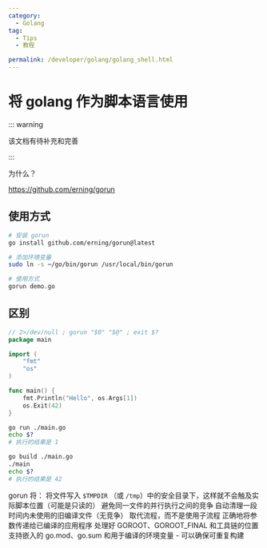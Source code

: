 ```yaml
---
category:
  - Golang
tag:
  - Tips
  - 教程

permalink: /developer/golang/golang_shell.html
---
```


# 将 golang 作为脚本语言使用

::: warning

该文档有待补充和完善

:::

为什么？

https://github.com/erning/gorun

## 使用方式

```bash
# 安装 gorun
go install github.com/erning/gorun@latest

# 添加环境变量
sudo ln -s ~/go/bin/gorun /usr/local/bin/gorun

# 使用方式
gorun demo.go

```

## 区别

```go title="file:main.go"
// 2>/dev/null ; gorun "$0" "$@" ; exit $?
package main

import (
	"fmt"
	"os"
)

func main() {
	fmt.Println("Hello", os.Args[1])
	os.Exit(42)
}
```

```bash
go run ./main.go
echo $?
# 执行的结果是 1

go build ./main.go
./main
echo $?
# 执行的结果是 42

```

gorun 将：
将文件写入 `$TMPDIR` （或 `/tmp`）中的安全目录下，这样就不会触及实际脚本位置（可能是只读的）
避免同一文件的并行执行之间的竞争
自动清理一段时间内未使用的旧编译文件（无竞争）
取代流程，而不是使用子流程
正确地将参数传递给已编译的应用程序
处理好 GOROOT、GOROOT_FINAL 和工具链的位置
支持嵌入的 go.mod、go.sum 和用于编译的环境变量 - 可以确保可重复构建
